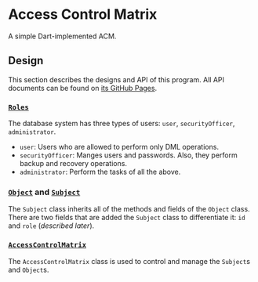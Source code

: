 # Access Control Matrix

A simple Dart-implemented ACM.

## Design

This section describes the designs and API of this program. All API documents can be found on [its GitHub Pages](https://luckey-elijah.github.io/Dart-Access-Control-Matrix/).

### [`Roles`](./lib/roles.dart)

The database system has three types of users: `user`, `securityOfficer`, `administrator`.

- `user`: Users who are allowed to perform only DML operations.
- `securityOfficer`: Manges users and passwords. Also, they perform backup and recovery operations.
- `administrator`: Perform the tasks of all the above.

### [`Object`](./lib/object.dart) and [`Subject`](./lib/subject.dart)

The `Subject` class inherits all of the methods and fields of the `Object` class. There are two fields that are added the `Subject` class to differentiate it: `id` and `role` (*described later*).

### [`AccessControlMatrix`](./lib/access_control_matrix.dart)

The `AccessControlMatrix` class is used to control and manage the `Subject`s and `Object`s.
